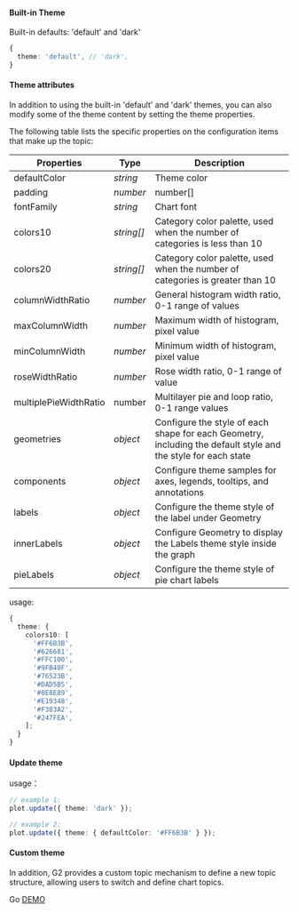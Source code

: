 #### Built-in Theme

Built-in defaults: 'default' and 'dark'

```ts
{
  theme: 'default', // 'dark',
}
```
#### Theme attributes

In addition to using the built-in 'default' and 'dark' themes, you can also modify some of the theme content by setting the theme properties.

The following table lists the specific properties on the configuration items that make up the topic:

| Properties            | Type       | Description                                                                                                   |
| --------------------- | ---------- | ------------------------------------------------------------------------------------------------------------- |
| defaultColor          | _string_   | Theme color                                                                                                   |
| padding               | _number_   | number[]                                                                                                      |
| fontFamily            | _string_   | Chart font                                                                                                    |
| colors10              | _string[]_ | Category color palette, used when the number of categories is less than 10                                    |
| colors20              | _string[]_ | Category color palette, used when the number of categories is greater than 10                                 |
| columnWidthRatio      | _number_   | General histogram width ratio, 0-1 range of values                                                            |
| maxColumnWidth        | _number_   | Maximum width of histogram, pixel value                                                                       |
| minColumnWidth        | _number_   | Minimum width of histogram, pixel value                                                                       |
| roseWidthRatio        | _number_   | Rose width ratio, 0-1 range of value                                                                          |
| multiplePieWidthRatio | number     | Multilayer pie and loop ratio, 0-1 range values                                                               |
| geometries            | _object_   | Configure the style of each shape for each Geometry, including the default style and the style for each state |
| components            | _object_   | Configure theme samples for axes, legends, tooltips, and annotations                                          |
| labels                | _object_   | Configure the theme style of the label under Geometry                                                         |
| innerLabels           | _object_   | Configure Geometry to display the Labels theme style inside the graph                                         |
| pieLabels             | _object_   | Configure the theme style of pie chart labels                                                                 |

usage:

```ts
{
  theme: {
    colors10: [
      '#FF6B3B',
      '#626681',
      '#FFC100',
      '#9FB40F',
      '#76523B',
      '#DAD5B5',
      '#0E8E89',
      '#E19348',
      '#F383A2',
      '#247FEA',
    ];
  }
}
```

#### Update theme

usage：

```ts
// example 1:
plot.update({ theme: 'dark' });

// example 2:
plot.update({ theme: { defaultColor: '#FF6B3B' } });
```

#### Custom theme

In addition, G2 provides a custom topic mechanism to define a new topic structure, allowing users to switch and define chart topics.

<playground path="general/theme/demo/register-theme.ts" rid="rect-register-theme"></playground>

Go [DEMO](/en/examples/general/theme#register-theme)
